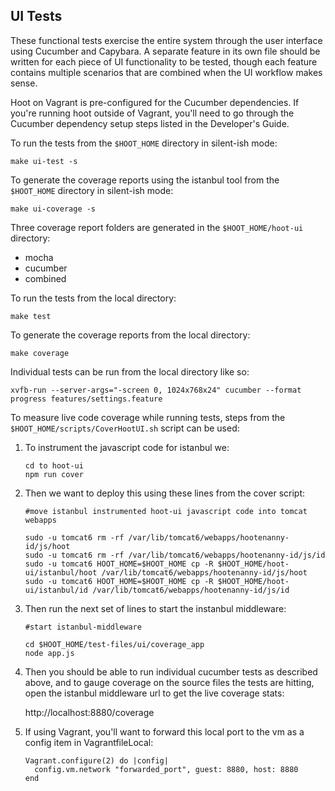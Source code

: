 ## UI Tests

These functional tests exercise the entire system through the user interface using Cucumber and Capybara.  A separate feature in its own file should be written for each piece of UI functionality to be tested, though each feature contains multiple scenarios that are combined when the UI workflow makes sense.

Hoot on Vagrant is pre-configured for the Cucumber dependencies.  If you're running hoot outside of Vagrant, you'll need to go through the Cucumber dependency setup steps listed in the Developer's Guide.

To run the tests from the `$HOOT_HOME` directory in silent-ish mode:

`make ui-test -s`

To generate the coverage reports using the istanbul tool from the `$HOOT_HOME` directory in silent-ish mode:

`make ui-coverage -s`

Three coverage report folders are generated in the `$HOOT_HOME/hoot-ui` directory:

* mocha
* cucumber
* combined


To run the tests from the local directory:

`make test` 

To generate the coverage reports from the local directory:

`make coverage`

Individual tests can be run from the  local directory like so:

`xvfb-run --server-args="-screen 0, 1024x768x24" cucumber --format progress features/settings.feature`

To measure live code coverage while running tests, steps from the `$HOOT_HOME/scripts/CoverHootUI.sh` script can be used:

1. To instrument the javascript code for istanbul we:

    ```
    cd to hoot-ui
    npm run cover
    ```
    
2. Then we want to deploy this using these lines from the cover script:

    `#move istanbul instrumented hoot-ui javascript code into tomcat webapps`
    
    ```
    sudo -u tomcat6 rm -rf /var/lib/tomcat6/webapps/hootenanny-id/js/hoot
    sudo -u tomcat6 rm -rf /var/lib/tomcat6/webapps/hootenanny-id/js/id
    sudo -u tomcat6 HOOT_HOME=$HOOT_HOME cp -R $HOOT_HOME/hoot-ui/istanbul/hoot /var/lib/tomcat6/webapps/hootenanny-id/js/hoot
    sudo -u tomcat6 HOOT_HOME=$HOOT_HOME cp -R $HOOT_HOME/hoot-ui/istanbul/id /var/lib/tomcat6/webapps/hootenanny-id/js/id
    ```
    
3. Then run the next set of lines to start the instanbul middleware:

    `#start istanbul-middleware`
    
    ```
    cd $HOOT_HOME/test-files/ui/coverage_app
    node app.js
    ```
    
4. Then you should be able to run individual cucumber tests as described above,
and to gauge coverage on the source files the tests are hitting, open the istanbul middleware url to get the live coverage stats:

    http://localhost:8880/coverage

5. If using Vagrant, you'll want to forward this local port to the vm as a config item in VagrantfileLocal:
    ```
    Vagrant.configure(2) do |config|
      config.vm.network "forwarded_port", guest: 8880, host: 8880
    end
    ```

